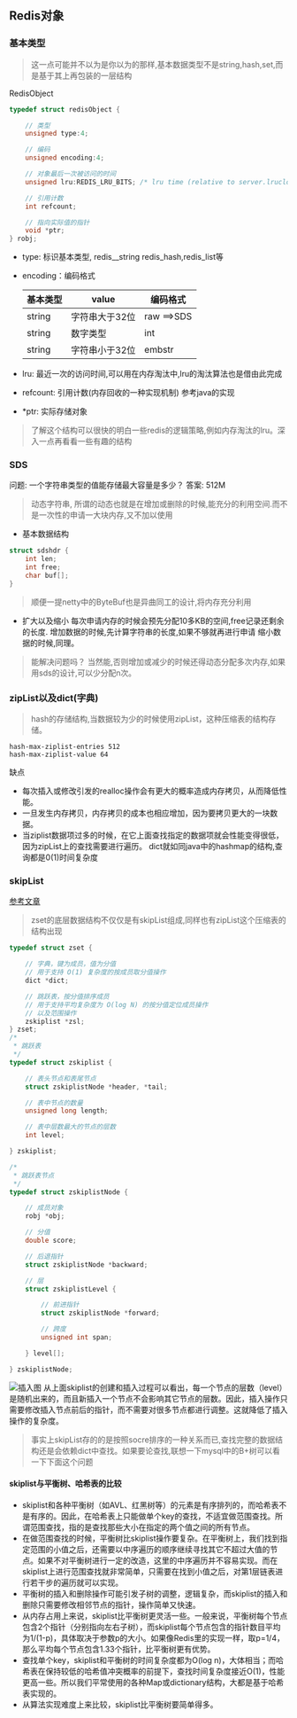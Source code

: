 ## Redis对象

### 基本类型

> 这一点可能并不以为是你以为的那样,基本数据类型不是string,hash,set,而是基于其上再包装的一层结构

RedisObject

```c
typedef struct redisObject {

    // 类型
    unsigned type:4;

    // 编码
    unsigned encoding:4;

    // 对象最后一次被访问的时间
    unsigned lru:REDIS_LRU_BITS; /* lru time (relative to server.lruclock) */

    // 引用计数
    int refcount;

    // 指向实际值的指针
    void *ptr;
} robj;

```

- type: 标识基本类型, redis__string redis_hash,redis_list等
  
- encoding：编码格式

  | 基本类型 | value | 编码格式 |
  | --- | --- | --- |
  | string |  字符串大于32位   | raw ==>SDS |
  | string |  数字类型   | int |
  | string |  字符串小于32位   |  embstr    |
- lru: 最近一次的访问时间,可以用在内存淘汰中,lru的淘汰算法也是借由此完成
- refcount: 引用计数(内存回收的一种实现机制) 参考java的实现
- *ptr: 实际存储对象  

> 了解这个结构可以很快的明白一些redis的逻辑策略,例如内存淘汰的lru。深入一点再看看一些有趣的结构

### SDS
问题: 一个字符串类型的值能存储最大容量是多少？
答案: 512M
> 动态字符串, 所谓的动态也就是在增加或删除的时候,能充分的利用空间.而不是一次性的申请一大块内存,又不加以使用
- 基本数据结构
```C
struct sdshdr {
    int len;
    int free;
    char buf[];
}
```
> 顺便一提netty中的ByteBuf也是异曲同工的设计,将内存充分利用
- 扩大以及缩小
每次申请内存的时候会预先分配10多KB的空间,free记录还剩余的长度.
增加数据的时候,先计算字符串的长度,如果不够就再进行申请
缩小数据的时候,同理。
> 能解决问题吗？ 当然能,否则增加或减少的时候还得动态分配多次内存,如果用sds的设计,可以少分配n次。

### zipList以及dict(字典)
> hash的存储结构,当数据较为少的时候使用zipList，这种压缩表的结构存储。
```
hash-max-ziplist-entries 512
hash-max-ziplist-value 64
```
缺点
- 每次插入或修改引发的realloc操作会有更大的概率造成内存拷贝，从而降低性能。
- 一旦发生内存拷贝，内存拷贝的成本也相应增加，因为要拷贝更大的一块数据。
- 当ziplist数据项过多的时候，在它上面查找指定的数据项就会性能变得很低，因为zipList上的查找需要进行遍历。
dict就如同java中的hashmap的结构,查询都是0(1)时间复杂度
  
### skipList
[参考文章](http://zhangtielei.com/posts/blog-redis-skiplist.html)
> zset的底层数据结构不仅仅是有skipList组成,同样也有zipList这个压缩表的结构出现
```c
typedef struct zset {

    // 字典，键为成员，值为分值
    // 用于支持 O(1) 复杂度的按成员取分值操作
    dict *dict;

    // 跳跃表，按分值排序成员
    // 用于支持平均复杂度为 O(log N) 的按分值定位成员操作
    // 以及范围操作
    zskiplist *zsl;
} zset;
/*
 * 跳跃表
 */
typedef struct zskiplist {

    // 表头节点和表尾节点
    struct zskiplistNode *header, *tail;

    // 表中节点的数量
    unsigned long length;

    // 表中层数最大的节点的层数
    int level;

} zskiplist;

/*
 * 跳跃表节点
 */
typedef struct zskiplistNode {

    // 成员对象
    robj *obj;

    // 分值
    double score;

    // 后退指针
    struct zskiplistNode *backward;

    // 层
    struct zskiplistLevel {

        // 前进指针
        struct zskiplistNode *forward;

        // 跨度
        unsigned int span;

    } level[];

} zskiplistNode;
```
![插入图](__assets/skiplist_insertions.png)
从上面skiplist的创建和插入过程可以看出，每一个节点的层数（level）是随机出来的，而且新插入一个节点不会影响其它节点的层数。因此，插入操作只需要修改插入节点前后的指针，而不需要对很多节点都进行调整。这就降低了插入操作的复杂度。

> 事实上skipList存的的是按照socre排序的一种关系而已,查找完整的数据结构还是会依赖dict中查找。如果要论查找,联想一下mysql中的B+树可以看一下下面这个问题
#### skiplist与平衡树、哈希表的比较
- skiplist和各种平衡树（如AVL、红黑树等）的元素是有序排列的，而哈希表不是有序的。因此，在哈希表上只能做单个key的查找，不适宜做范围查找。所谓范围查找，指的是查找那些大小在指定的两个值之间的所有节点。
- 在做范围查找的时候，平衡树比skiplist操作要复杂。在平衡树上，我们找到指定范围的小值之后，还需要以中序遍历的顺序继续寻找其它不超过大值的节点。如果不对平衡树进行一定的改造，这里的中序遍历并不容易实现。而在skiplist上进行范围查找就非常简单，只需要在找到小值之后，对第1层链表进行若干步的遍历就可以实现。
- 平衡树的插入和删除操作可能引发子树的调整，逻辑复杂，而skiplist的插入和删除只需要修改相邻节点的指针，操作简单又快速。
- 从内存占用上来说，skiplist比平衡树更灵活一些。一般来说，平衡树每个节点包含2个指针（分别指向左右子树），而skiplist每个节点包含的指针数目平均为1/(1-p)，具体取决于参数p的大小。如果像Redis里的实现一样，取p=1/4，那么平均每个节点包含1.33个指针，比平衡树更有优势。
- 查找单个key，skiplist和平衡树的时间复杂度都为O(log n)，大体相当；而哈希表在保持较低的哈希值冲突概率的前提下，查找时间复杂度接近O(1)，性能更高一些。所以我们平常使用的各种Map或dictionary结构，大都是基于哈希表实现的。
- 从算法实现难度上来比较，skiplist比平衡树要简单得多。






 










  